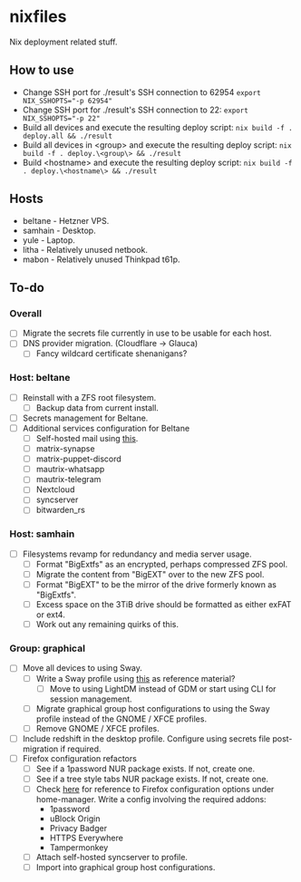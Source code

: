 # nixfiles

Nix deployment related stuff.

## How to use

* Change SSH port for ./result's SSH connection to 62954 `export NIX_SSHOPTS="-p 62954"`
* Change SSH port for ./result's SSH connection to 22: `export NIX_SSHOPTS="-p 22"`
* Build all devices and execute the resulting deploy script: `nix build -f . deploy.all && ./result`
* Build all devices in \<group\> and execute the resulting deploy script:  `nix build -f . deploy.\<group\> && ./result`
* Build \<hostname\> and execute the resulting deploy script: `nix build -f . deploy.\<hostname\> && ./result`

## Hosts

* beltane - Hetzner VPS.
* samhain - Desktop.
* yule - Laptop.
* litha - Relatively unused netbook.
* mabon - Relatively unused Thinkpad t61p.

## To-do

### Overall
- [ ] Migrate the secrets file currently in use to be usable for each host.
- [ ] DNS provider migration. (Cloudflare -> Glauca)
  - [ ] Fancy wildcard certificate shenanigans?

### Host: beltane
- [ ] Reinstall with a ZFS root filesystem.
  - [ ] Backup data from current install.
- [ ] Secrets management for Beltane.
- [ ] Additional services configuration for Beltane
  - [ ] Self-hosted mail using [this](https://gitlab.com/simple-nixos-mailserver/nixos-mailserver).
  - [ ] matrix-synapse
  - [ ] matrix-puppet-discord
  - [ ] mautrix-whatsapp
  - [ ] mautrix-telegram
  - [ ] Nextcloud
  - [ ] syncserver
  - [ ] bitwarden_rs

### Host: samhain
- [ ] Filesystems revamp for redundancy and media server usage.
  - [ ] Format "BigExtfs" as an encrypted, perhaps compressed ZFS pool.
  - [ ] Migrate the content from "BigEXT" over to the new ZFS pool.
  - [ ] Format "BigEXT" to be the mirror of the drive formerly known as "BigExtfs".
  - [ ] Excess space on the 3TiB drive should be formatted as either exFAT or ext4.
  - [ ] Work out any remaining quirks of this.

### Group: graphical
- [ ] Move all devices to using Sway. 
  - [ ] Write a Sway profile using [this](http://blog.patapon.info/nixos-systemd-sway/) as reference material? 
    - [ ] Move to using LightDM instead of GDM or start using CLI for session management.
  - [ ] Migrate graphical group host configurations to using the Sway profile instead of the GNOME / XFCE profiles.
  - [ ] Remove GNOME / XFCE profiles.
- [ ] Include redshift in the desktop profile. Configure using secrets file post-migration if required.
- [ ] Firefox configuration refactors
  - [ ] See if a 1password NUR package exists. If not, create one.
  - [ ] See if a tree style tabs NUR package exists. If not, create one.
  - [ ] Check [here](https://rycee.gitlab.io/home-manager/options.html) for reference to Firefox configuration options under home-manager. Write a config involving the required addons:
    - 1password
    - uBlock Origin
    - Privacy Badger
    - HTTPS Everywhere
    - Tampermonkey
  - [ ] Attach self-hosted syncserver to profile.
  - [ ] Import into graphical group host configurations.